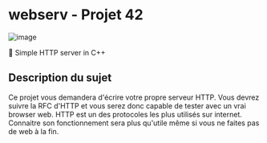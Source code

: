 # webserv - Projet 42
![image](https://user-images.githubusercontent.com/12397287/159646956-201e44dd-d7ac-4077-b84c-f67236309029.png)

📶 Simple HTTP server in C++

## Description du sujet
Ce projet vous demandera d'écrire votre propre serveur HTTP. Vous devrez suivre la RFC d'HTTP et vous serez donc capable de tester avec un vrai browser web. HTTP est un des protocoles les plus utilisés sur internet. Connaitre son fonctionnement sera plus qu'utile même si vous ne faites pas de web à la fin.


